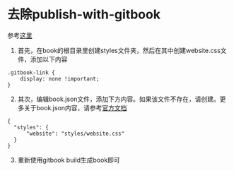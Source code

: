 # 去除publish-with-gitbook

参考[这里](https://blog.tedxiong.com/how_to_remove_Published_with_GitBook_in_GitBook.html)

1. 首先，在book的根目录里创建styles文件夹，然后在其中创建website.css文件，添加以下内容

```
.gitbook-link {
    display: none !important;
}
```

2. 其次，编辑book.json文件，添加下方内容。如果该文件不存在，请创建。更多关于book.json内容，请参考[官方文档](https://toolchain.gitbook.com/config.html)

```
{
  "styles": {
      "website": "styles/website.css"
  }
}
```

3. 重新使用gitbook build生成book即可